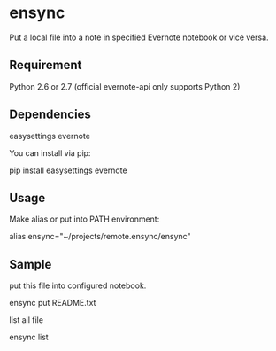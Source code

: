 # ensync
Put a local file into a note in specified Evernote notebook or vice versa.

## Requirement

Python 2.6 or 2.7 (official evernote-api only supports Python 2)


## Dependencies

easysettings
evernote

You can install via pip:

pip install easysettings evernote


## Usage

Make alias or put into PATH environment:

alias ensync="~/projects/remote.ensync/ensync"


## Sample

put this file into configured notebook.

  ensync put README.txt

list all file

  ensync list


